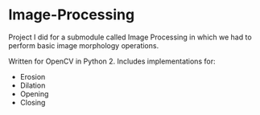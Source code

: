 # Image-Processing
Project I did for a submodule called Image Processing in which we had to perform basic image morphology operations.

Written for OpenCV in Python 2.
Includes implementations for:
  - Erosion
  - Dilation
  - Opening
  - Closing
